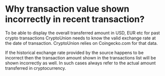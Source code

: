 # Why transaction value shown incorrectly in recent transaction?

To be able to display the overall transferred amount in USD, EUR etc for past crypto transactions CryptoUnion needs to know the valid exchange rate at the date of transaction. CryptoUnion relies on Coingecko.com for that data.

If the historical exchange rate provided by the source happens to be incorrect then the transaction amount shown in the transactions list will be shown incorrectly as well. In such cases always refer to the actual amount transferred in cryptocurrency.

